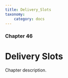 ```yaml
---
title: Delivery_Slots
taxonomy:
    category: docs
---
```


### Chapter 46

# Delivery Slots

Chapter description.